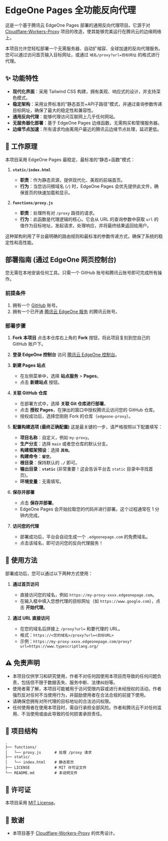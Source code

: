 # EdgeOne Pages 全功能反向代理

这是一个基于腾讯云 EdgeOne Pages 部署的通用反向代理项目。它源于对 [Cloudflare-Workers-Proxy](https://github.com/ymyuuu/Cloudflare-Workers-Proxy) 项目的改造，使其能够完美运行在腾讯云的边缘网络上。

本项目允许您轻松部署一个无需服务器、自动扩缩容、全球加速的反向代理服务。您可以通过访问首页输入目标网址，或通过 `域名/proxy?url=目标网址` 的格式进行代理。

## ✨ 功能特性

- **现代化界面**：采用 Tailwind CSS 构建，拥有美观、响应式的设计，并支持深色模式。
- **稳定架构**：采用业界标准的“静态首页+API子路径”模式，并通过查询参数传递目标网址，确保了最大的稳定性和兼容性。
- **通用反向代理**：能够代理访问互联网上几乎任何网站。
- **无服务器化部署**：基于 EdgeOne Pages 边缘函数，无需购买和管理服务器。
- **边缘节点加速**：所有请求均由离用户最近的腾讯云边缘节点处理，延迟更低。

## 🚀 工作原理

本项目采用 EdgeOne Pages 最稳定、最标准的“静态+函数”模式：

1.  **`static/index.html`**
    - **职责**：作为静态资源，提供现代化、美观的前端首页。
    - **行为**：当您访问根域名 (`/`) 时，EdgeOne Pages 会优先提供此文件，确保首页的快速加载和显示。

2.  **`functions/proxy.js`**
    - **职责**：处理所有对 `/proxy` 路径的请求。
    - **行为**：此函数是代理逻辑的核心。它会从 URL 的查询参数中获取 `url` 的值作为目标地址，发起请求，处理响应，并将最终结果返回给用户。

这种架构利用了平台最明确的路由规则和最标准的参数传递方式，确保了系统的稳定性和高性能。

## 部署指南 (通过 EdgeOne 网页控制台)

您无需在本地安装任何工具。只需一个 GitHub 账号和腾讯云账号即可完成所有操作。

### 前提条件

1.  拥有一个 [GitHub](https://github.com/) 账号。
2.  拥有一个已开通 [腾讯云 EdgeOne 服务](https://cloud.tencent.com/product/edgeone) 的腾讯云账号。

### 部署步骤

1.  **Fork 本项目**
    点击本仓库右上角的 **Fork** 按钮，将此项目复刻到您自己的 GitHub 账户下。

2.  **登录 EdgeOne 控制台**
    访问 [腾讯云 EdgeOne 控制台](https://console.cloud.tencent.com/edgeone)。

3.  **新建 Pages 站点**
    - 在左侧菜单中，选择 **站点服务** > **Pages**。
    - 点击 **新建站点** 按钮。

4.  **关联 GitHub 仓库**
    - 在部署方式中，选择 **关联 Git 仓库进行部署**。
    - 点击 **授权 Pages**，在弹出的窗口中授权腾讯云访问您的 GitHub 仓库。
    - 授权成功后，选择您刚刚 Fork 的仓库（`edgeone-proxy`）。

5.  **配置构建选项 (最终正确配置)**
    这是最关键的一步，请严格按照以下配置填写：
    - **项目名称**：自定义，例如 `my-proxy`。
    - **生产分支**：选择 `main` 或者您仓库的默认分支。
    - **构建框架预设**：选择 **`其他`**。
    - **构建命令**：**`留空`**。
    - **根目录**：保持默认的 **`./`** 即可。
    - **输出目录**：**`static`** (非常重要！这会告诉平台去 `static` 目录中寻找首页)。
    - **环境变量**：无需填写。

6.  **保存并部署**
    - 点击 **保存并部署**。
    - EdgeOne Pages 会开始拉取您的代码并进行部署。这个过程通常在 1 分钟内完成。

7.  **访问您的代理**
    - 部署成功后，平台会自动生成一个 `.edgeonepage.com` 的免费域名。
    - 点击该域名，即可访问您的反向代理服务！

## 🔧 使用方法

部署成功后，您可以通过以下两种方式使用：

1.  **通过首页访问**
    - 直接访问您的域名，例如 `https://my-proxy-xxxx.edgeonepage.com`。
    - 在输入框中填入您想代理的目标网址（如 `https://www.google.com`），点击 **开始代理**。

2.  **通过 URL 直接访问**
    - 在您的域名后拼接上 `/proxy?url=` 和要代理的 URL。
    - 格式：`https://<您的域名>/proxy?url=<目标URL>`
    - 示例：`https://my-proxy-xxxx.edgeonepage.com/proxy?url=https://www.typescriptlang.org/`

## ⚠️ 免责声明

- 本项目仅供学习和研究使用，作者不对任何因使用本项目而导致的任何问题负责，包括但不限于数据丢失、服务中断、法律纠纷等。
- 使用者需了解，本项目可能被用于访问受限内容或进行未经授权的活动。作者强烈反对任何不当使用行为，并鼓励使用者在合法合规的前提下使用。
- 请确保您拥有对所代理的目标地址的合法访问权限。
- 任何使用者在使用本项目时，需自行承担全部风险。作者和腾讯云不对任何滥用、不当使用或由此导致的任何损害承担责任。

## 📁 项目结构

```
.
├── functions/
│   └── proxy.js      # 处理 /proxy 请求
├── static/
│   └── index.html    # 静态首页
├── LICENSE           # MIT 许可证文件
└── README.md         # 本说明文件
```

## 📄 许可证

本项目采用 [MIT License](./LICENSE)。

## 🙏 致谢

- 本项目基于 [Cloudflare-Workers-Proxy](https://github.com/ymyuuu/Cloudflare-Workers-Proxy) 的优秀设计。
